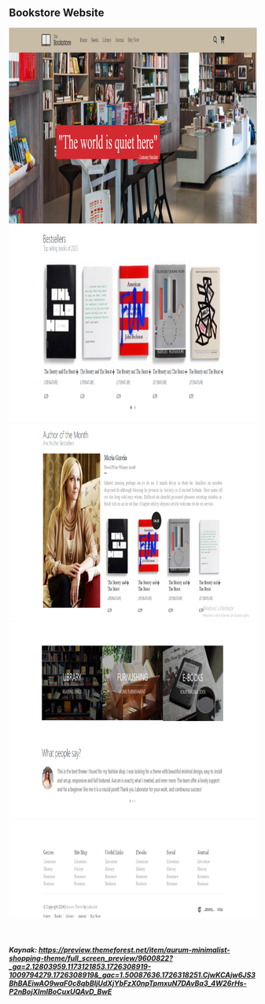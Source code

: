 ## Bookstore Website
<img src="https://github.com/kubranurdogann/Bookstore/blob/main/bookstore-ss-1.png" alt="banner" width="1000" height="400" /></br>
<img src="https://github.com/kubranurdogann/Bookstore/blob/main/bookstore-ss-2.png" alt="banner" width="1000" height="400" /></br>
<img src="https://github.com/kubranurdogann/Bookstore/blob/main/bookstore-ss-3.png" alt="banner" width="1000" height="400" /></br>
<img src="https://github.com/kubranurdogann/Bookstore/blob/main/bookstore-ss-4.png" alt="banner" width="1000" height="400" /></br>
<img src="https://github.com/kubranurdogann/Bookstore/blob/main/bookstore-ss-5.png" alt="banner" width="1000" height="200" /></br>
</br></br>
##### Kaynak: https://preview.themeforest.net/item/aurum-minimalist-shopping-theme/full_screen_preview/9600822?_ga=2.12803959.1173121853.1726308919-1009794279.1726308919&_gac=1.50087636.1726318251.CjwKCAjw6JS3BhBAEiwAO9waF0c8qbBljUdXjYbFzX0npTpmxuN7DAvBa3_4W26rHs-P2nBojXImIBoCuxUQAvD_BwE
